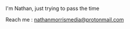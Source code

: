 I'm Nathan, just trying to pass the time

Reach me : nathanmorrismedia@protonmail.com

<!---
Nathan-Morris/Nathan-Morris is a ✨ special ✨ repository because its `README.md` (this file) appears on your GitHub profile.
You can click the Preview link to take a look at your changes.
--->
